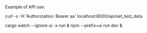 Example of API use:

curl -s -H 'Authorization: Bearer aa' localhost:8000/api/set_test_data




cargo watch --ignore ui -x run & npm --prefix=ui run dev &